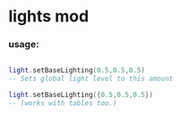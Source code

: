 
# lights mod


### usage:
```lua

light.setBaseLighting(0.5,0.5,0.5) 
-- Sets global light level to this amount

light.setBaseLighting({0.5,0.5,0.5}) 
-- (works with tables too.)


```


